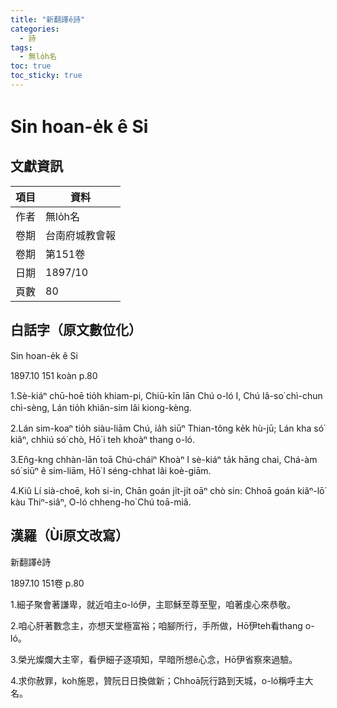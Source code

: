 ```yaml
---
title: "新翻譯ê詩"
categories:
  - 詩
tags:
  - 無lo̍h名
toc: true
toc_sticky: true
---
```


# Sin hoan-e̍k ê Si

## 文獻資訊

| 項目 | 資料 |
|---|---|
| 作者 | 無lo̍h名 |
| 卷期 | 台南府城教會報 |
| 卷期 | 第151卷 |
| 日期 | 1897/10 |
| 頁數 | 80 |

## 白話字（原文數位化）

Sin hoan-e̍k ê Si

1897.10 151 koàn p.80

1.Sè-kiáⁿ chū-hoē tio̍h khiam-pi, Chiū-kīn lān Chú o-ló I, Chú Iâ-so͘ chì-chun chì-sèng, Lán tio̍h khiân-sim lâi kiong-kèng.

2.Lán sim-koaⁿ tio̍h siàu-liām Chú, ia̍h siūⁿ Thian-tông ke̍k hù-jū; Lán kha só͘ kiâⁿ, chhiú só͘ chò, Hō͘ i teh khoàⁿ thang o-ló.

3.En̂g-kng chhàn-lān toā Chú-cháiⁿ Khoàⁿ I sè-kiáⁿ ta̍k hāng chai, Chá-àm só͘ siūⁿ ê sim-liām, Hō͘ I séng-chhat lâi koè-giām.

4.Kiû Lí sià-choē, koh si-in, Chān goán ji̍t-ji̍t oāⁿ chò sin: Chhoā goán kiâⁿ-lō͘ kàu Thiⁿ-siâⁿ, O-ló chheng-ho͘ Chú toā-miâ.

## 漢羅（Ùi原文改寫）

新翻譯ê詩

1897.10 151卷 p.80

1.細子聚會著謙卑，就近咱主o-ló伊，主耶穌至尊至聖，咱著虔心來恭敬。

2.咱心肝著數念主，亦想天堂極富裕；咱腳所行，手所做，Hō͘伊teh看thang o-ló。

3.榮光燦爛大主宰，看伊細子逐項知，早暗所想ê心念，Hō͘伊省察來過驗。

4.求你赦罪，koh施恩，贊阮日日換做新；Chhoā阮行路到天城，o-ló稱呼主大名。
